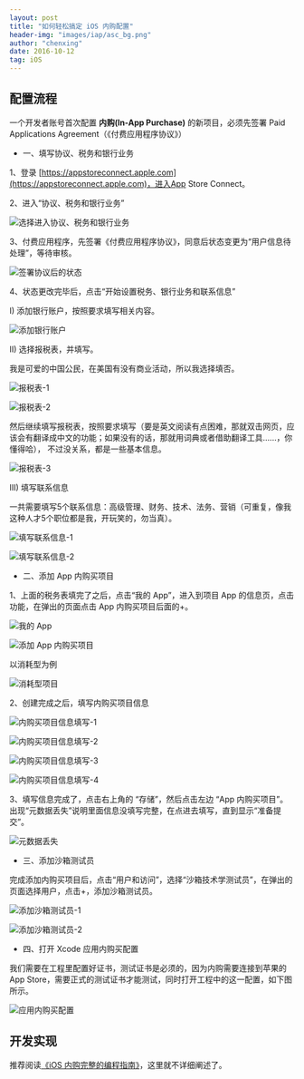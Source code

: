 ```yaml
---
layout: post
title: "如何轻松搞定 iOS 内购配置"
header-img: "images/iap/asc_bg.png"
author: "chenxing"
date: 2016-10-12
tag: iOS
---
```


## 配置流程

一个开发者账号首次配置 **内购(In-App Purchase)** 的新项目，必须先签署 Paid Applications Agreement（《付费应用程序协议》）

- 一、填写协议、税务和银行业务

1、登录 [https://appstoreconnect.apple.com](https://appstoreconnect.apple.com)，进入App Store Connect。

2、进入“协议、税务和银行业务”

![选择进入协议、税务和银行业务
](https://chenxing640.github.io/images/iap/atb_item.png)

3、付费应用程序，先签署《付费应用程序协议》，同意后状态变更为“用户信息待处理”，等待审核。

![签署协议后的状态](https://chenxing640.github.io/images/iap/agre_tax_bank.png)

4、状态更改完毕后，点击“开始设置税务、银行业务和联系信息”

I) 添加银行账户，按照要求填写相关内容。

![添加银行账户](https://chenxing640.github.io/images/iap/add_bank_account.png)

II) 选择报税表，并填写。

我是可爱的中国公民，在美国有没有商业活动，所以我选择填否。

![报税表-1](https://chenxing640.github.io/images/iap/tax_form.png)

![报税表-2](https://chenxing640.github.io/images/iap/u.s._commercial_actives.png)

然后继续填写报税表，按照要求填写（要是英文阅读有点困难，那就双击网页，应该会有翻译成中文的功能；如果没有的话，那就用词典或者借助翻译工具......，你懂得哈）， 不过没关系，都是一些基本信息。

![报税表-3](https://chenxing640.github.io/images/iap/tax_form2.png)

III) 填写联系信息

一共需要填写5个联系信息：高级管理、财务、技术、法务、营销（可重复，像我这种人才5个职位都是我，开玩笑的，勿当真）。

![填写联系信息-1](https://chenxing640.github.io/images/iap/tax_bank_contact.png)

![填写联系信息-2](https://chenxing640.github.io/images/iap/edit_contacts.png)

- 二、添加 App 内购买项目

1、上面的税务表填完了之后，点击“我的 App”，进入到项目 App 的信息页，点击功能，在弹出的页面点击 App 内购买项目后面的+。

![我的 App](https://chenxing640.github.io/images/iap/myapp_item.png)

![添加 App 内购买项目](https://chenxing640.github.io/images/iap/add_iap_items.png)

以消耗型为例

![消耗型项目](https://chenxing640.github.io/images/iap/iap_item_types.png)

2、创建完成之后，填写内购买项目信息

![内购买项目信息填写-1](https://chenxing640.github.io/images/iap/iap_item_config.png)

![内购买项目信息填写-2](https://chenxing640.github.io/images/iap/iap_item_localization.png)

![内购买项目信息填写-3](https://chenxing640.github.io/images/iap/iap_item_astg.png)

![内购买项目信息填写-4](https://chenxing640.github.io/images/iap/iap_item_mark.png)

3、填写信息完成了，点击右上角的 “存储”，然后点击左边 “App 内购买项目”。出现“元数据丢失”说明里面信息没填写完整，在点进去填写，直到显示“准备提交”。

![元数据丢失](https://chenxing640.github.io/images/iap/iap_item_warning.png)

- 三、添加沙箱测试员

完成添加内购买项目后，点击“用户和访问”，选择“沙箱技术学测试员”，在弹出的页面选择用户，点击+，添加沙箱测试员。

![添加沙箱测试员-1](https://chenxing640.github.io/images/iap/add_sandbox_tester.png)

![添加沙箱测试员-2](https://chenxing640.github.io/images/iap/sandbox_tester_profile.png)

- 四、打开 Xcode 应用内购买配置

我们需要在工程里配置好证书，测试证书是必须的，因为内购需要连接到苹果的App Store，需要正式的测试证书才能测试，同时打开工程中的这一配置，如下图所示。

![应用内购买配置](https://chenxing640.github.io/images/iap/turnon_iap_capabilities.png)

## 开发实现

推荐阅读[《iOS 内购完整的编程指南》](https://chenxing640.github.io/2016/10/16/in-app-purchase-complete-programming-guide-for-iOS/)，这里就不详细阐述了。
